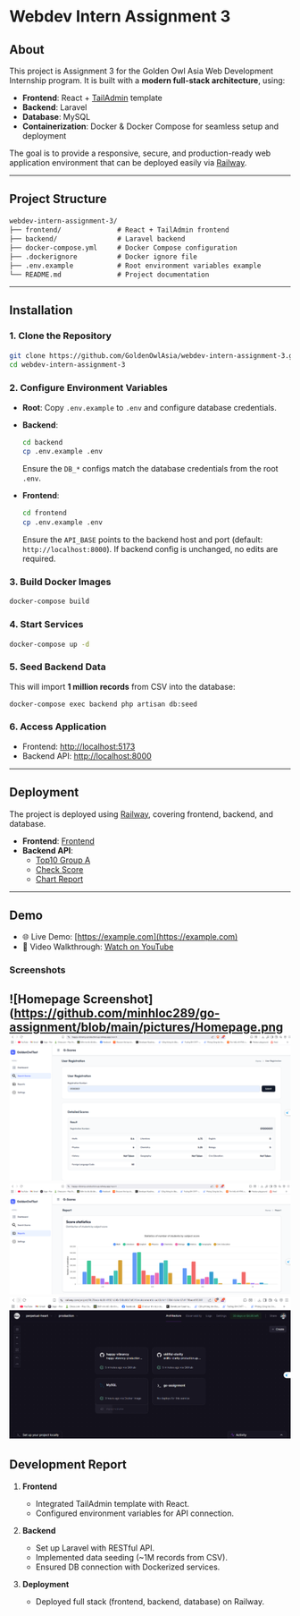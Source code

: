 # Webdev Intern Assignment 3

## About

This project is Assignment 3 for the Golden Owl Asia Web Development Internship program.
It is built with a **modern full-stack architecture**, using:

* **Frontend**: React + [TailAdmin](https://tailadmin.com/) template
* **Backend**: Laravel
* **Database**: MySQL
* **Containerization**: Docker & Docker Compose for seamless setup and deployment

The goal is to provide a responsive, secure, and production-ready web application environment that can be deployed easily via [Railway](https://railway.com/).

---

## Project Structure

```
webdev-intern-assignment-3/
├── frontend/              # React + TailAdmin frontend
├── backend/               # Laravel backend
├── docker-compose.yml     # Docker Compose configuration
├── .dockerignore          # Docker ignore file
├── .env.example           # Root environment variables example
└── README.md              # Project documentation
```

---

## Installation

### 1. Clone the Repository

```bash
git clone https://github.com/GoldenOwlAsia/webdev-intern-assignment-3.git
cd webdev-intern-assignment-3
```

### 2. Configure Environment Variables

* **Root**:
  Copy `.env.example` to `.env` and configure database credentials.

* **Backend**:

  ```bash
  cd backend
  cp .env.example .env
  ```

  Ensure the `DB_*` configs match the database credentials from the root `.env`.

* **Frontend**:

  ```bash
  cd frontend
  cp .env.example .env
  ```

  Ensure the `API_BASE` points to the backend host and port (default: `http://localhost:8000`).
  If backend config is unchanged, no edits are required.

### 3. Build Docker Images

```bash
docker-compose build
```

### 4. Start Services

```bash
docker-compose up -d
```

### 5. Seed Backend Data

This will import **1 million records** from CSV into the database:

```bash
docker-compose exec backend php artisan db:seed
```

### 6. Access Application

* Frontend: [http://localhost:5173](http://localhost:5173)
* Backend API: [http://localhost:8000](http://localhost:8000)

---

## Deployment

The project is deployed using [Railway](https://railway.com/), covering frontend, backend, and database.

* **Frontend**: [Frontend](https://happy-vibrancy-production.up.railway.app/)
* **Backend API**: 
  - [Top10 Group A](https://skillful-clarity-production.up.railway.app/api/top10-group-a)
  - [Check Score](https://skillful-clarity-production.up.railway.app/api/check-score)
  - [Chart Report](https://skillful-clarity-production.up.railway.app/api/report)
---

## Demo

- 🌐 Live Demo: [https://example.com](https://example.com)
- 🎥 Video Walkthrough: [Watch on YouTube](https://youtu.be/your-demo-link)

### Screenshots

![Homepage Screenshot](https://github.com/minhloc289/go-assignment/blob/main/pictures/Homepage.png
![Check Score Screenshot](https://github.com/minhloc289/go-assignment/blob/main/pictures/CheckScore.png)
![Report Chart Screenshot](https://github.com/minhloc289/go-assignment/blob/main/pictures/Report.png)
![Railway Deployment](https://github.com/minhloc289/go-assignment/blob/main/pictures/DeploymenScreenshot.png)
---

## Development Report

1. **Frontend**
   - Integrated TailAdmin template with React.
   - Configured environment variables for API connection.

2. **Backend**
   - Set up Laravel with RESTful API.
   - Implemented data seeding (~1M records from CSV).
   - Ensured DB connection with Dockerized services.

3. **Deployment**
   - Deployed full stack (frontend, backend, database) on Railway.
